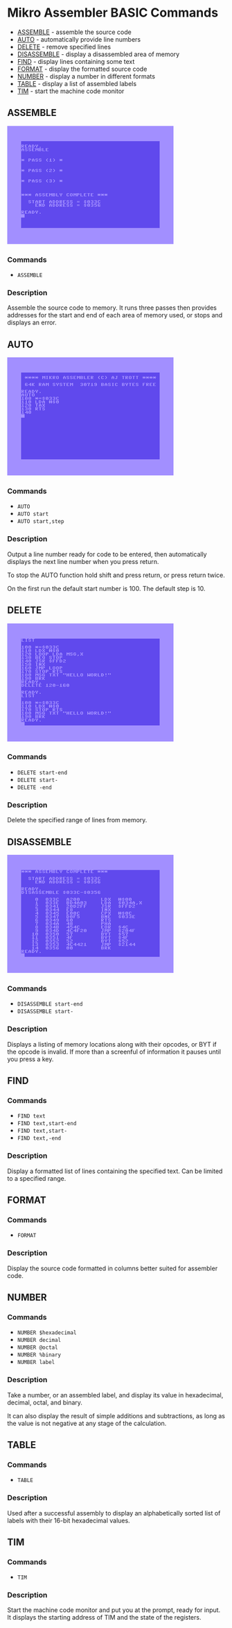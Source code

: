 # Mikro Assembler BASIC Commands

 - [ASSEMBLE](#assemble) - assemble the source code
 - [AUTO](#auto) - automatically provide line numbers
 - [DELETE](#delete) - remove specified lines
 - [DISASSEMBLE](#disassemble) - display a disassembled area of memory
 - [FIND](#find) - display lines containing some text
 - [FORMAT](#format) - display the formatted source code
 - [NUMBER](#number) - display a number in different formats
 - [TABLE](#table) - display a list of assembled labels
 - [TIM](#tim) - start the machine code monitor


## ASSEMBLE

![ASSEMBLE](images/basic/assemble.png)

### Commands
* `ASSEMBLE`

### Description
Assemble the source code to memory. It runs three passes then provides addresses for the start and end of each area of memory used, or stops and displays an error.


## AUTO

![AUTO](images/basic/auto.png)

### Commands
* `AUTO`
* `AUTO start`
* `AUTO start,step`

### Description
Output a line number ready for code to be entered, then automatically displays the next line number when you press return.

To stop the AUTO function hold shift and press return, or press return twice. 

On the first run the default start number is 100. The default step is 10.


## DELETE

![DELETE](images/basic/delete.png)

### Commands
* `DELETE start-end`
* `DELETE start-`
* `DELETE -end`

### Description
Delete the specified range of lines from memory.


## DISASSEMBLE

![DISASSEMBLE](images/basic/disassemble.png)

### Commands
* `DISASSEMBLE start-end`
* `DISASSEMBLE start-`

### Description
Displays a listing of memory locations along with their opcodes, or BYT if the opcode is invalid. If more than a screenful of information it pauses until you press a key.


## FIND

### Commands
* `FIND text`
* `FIND text,start-end`
* `FIND text,start-`
* `FIND text,-end`

### Description
Display a formatted list of lines containing the specified text. Can be limited to a specified range.


## FORMAT

### Commands
* `FORMAT`

### Description
Display the source code formatted in columns better suited for assembler code.


## NUMBER

### Commands
* `NUMBER $hexadecimal`
* `NUMBER decimal`
* `NUMBER @octal`
* `NUMBER %binary`
* `NUMBER label`

### Description
Take a number, or an assembled label, and display its value in hexadecimal, decimal, octal, and binary.

It can also display the result of simple additions and subtractions, as long as the value is not negative at any stage of the calculation.


## TABLE

### Commands
* `TABLE`

### Description
Used after a successful assembly to display an alphabetically sorted list of labels with their 16-bit hexadecimal values.


## TIM

### Commands
* `TIM`

### Description
Start the machine code monitor and put you at the prompt, ready for input. It displays the starting address of TIM and the state of the registers.
